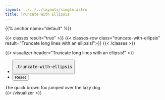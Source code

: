 ```yaml
---
layout: ../../../layouts/single.astro
title: Truncate With Ellipsis
---
```

{{% anchor name="default" %}}

{{< classes result="true" >}}
{{< classes-row class="truncate-with-ellipsis" result="Truncate long lines with an ellipsis!">}}
{{< /classes >}}

{{< visualizer header="Truncate long lines with an ellipsis!" >}}
<div class="actions block">
  <ul class="list">
    <li>
      <button class="button" data-example-elements="truncate-with-ellipsis">
        <pre>.truncate-with-ellipsis</pre>
      </button>
    </li>
    <li>
      <button class="button button--salmon text--white" data-reset="true">
        Reset
      </button>
    </li>
  </ul>
</div>
<div class="results rounded-2 block background--dark p-3" data-default-class="block-container flex--center-content">
  <div class="block block-9 h-100 card transition">
    <span class="text--size-md">The quick brown fox jumped over the lazy dog.</span>
  </div>
</div>
{{< /visualizer >}}